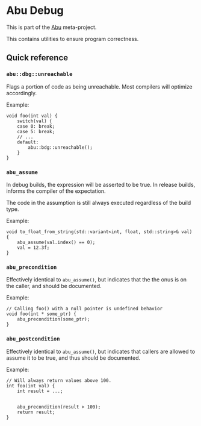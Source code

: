 # Abu Debug

This is part of the [Abu](http://github.com/FrancoisChabot/abu) meta-project.

This contains utilities to ensure program correctness.

## Quick reference

### `abu::dbg::unreachable` 

Flags a portion of code as being unreachable. Most compilers will optimize 
accordingly.

Example:
```
void foo(int val) {
    switch(val) {
    case 0: break;
    case 5: break;
    // ...
    default:
        abu::bdg::unreachable();
    }
}
```

### `abu_assume`

In debug builds, the expression will be asserted to be true. In release builds, 
informs the compiler of the expectation.

The code in the assumption is still always executed regardless of the build type.

Example:
```
void to_float_from_string(std::variant<int, float, std::string>& val) {
    abu_assume(val.index() == 0);
    val = 12.3f;
}
```

### `abu_precondition`

Effectively identical to `abu_assume()`, but indicates that the the onus is on 
the caller, and should be documented.

Example:
```
// Calling foo() with a null pointer is undefined behavior
void foo(int * some_ptr) {
    abu_precondition(some_ptr);
}
```

### `abu_postcondition`

Effectively identical to `abu_assume()`, but indicates that callers are allowed 
to assume it to be true, and thus should be documented.

Example:
```
// Will always return values above 100.
int foo(int val) {
    int result = ...;


    abu_precondition(result > 100);
    return result;
}
```
